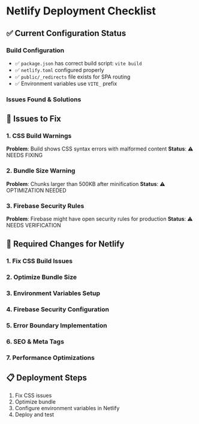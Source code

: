 # Netlify Deployment Checklist

## ✅ Current Configuration Status

### Build Configuration
- ✅ `package.json` has correct build script: `vite build`
- ✅ `netlify.toml` configured properly
- ✅ `public/_redirects` file exists for SPA routing
- ✅ Environment variables use `VITE_` prefix

### Issues Found & Solutions

## 🚨 Issues to Fix

### 1. CSS Build Warnings
**Problem**: Build shows CSS syntax errors with malformed content
**Status**: ⚠️ NEEDS FIXING

### 2. Bundle Size Warning
**Problem**: Chunks larger than 500KB after minification
**Status**: ⚠️ OPTIMIZATION NEEDED

### 3. Firebase Security Rules
**Problem**: Firebase might have open security rules for production
**Status**: ⚠️ NEEDS VERIFICATION

## 🔧 Required Changes for Netlify

### 1. Fix CSS Build Issues
### 2. Optimize Bundle Size
### 3. Environment Variables Setup
### 4. Firebase Security Configuration
### 5. Error Boundary Implementation
### 6. SEO & Meta Tags
### 7. Performance Optimizations

## 📋 Deployment Steps
1. Fix CSS issues
2. Optimize bundle
3. Configure environment variables in Netlify
4. Deploy and test